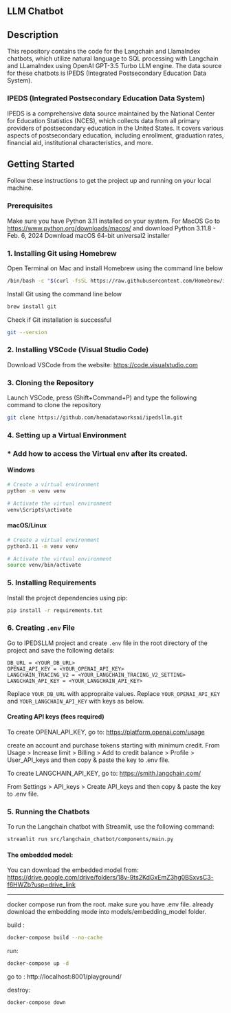## LLM Chatbot

## Description

This repository contains the code for the Langchain and LlamaIndex chatbots, which utilize natural language to SQL processing with Langchain and LLamaIndex using OpenAI GPT-3.5 Turbo LLM engine. The data source for these chatbots is IPEDS (Integrated Postsecondary Education Data System).

### IPEDS (Integrated Postsecondary Education Data System)

IPEDS is a comprehensive data source maintained by the National Center for Education Statistics (NCES), which collects data from all primary providers of postsecondary education in the United States. It covers various aspects of postsecondary education, including enrollment, graduation rates, financial aid, institutional characteristics, and more.

## Getting Started

Follow these instructions to get the project up and running on your local machine. 

### Prerequisites


Make sure you have Python 3.11 installed on your system. For MacOS Go to https://www.python.org/downloads/macos/ and download Python 3.11.8 - Feb. 6, 2024 Download macOS 64-bit universal2 installer


### 1. Installing Git using Homebrew

Open Terminal on Mac and install Homebrew using the command line below

```bash
/bin/bash -c "$(curl -fsSL https://raw.githubusercontent.com/Homebrew/install/HEAD/install.sh)"
```
Install Git using the command line below 

```bash
brew install git
```

Check if Git installation is successful

```bash
git --version
```

### 2. Installing VSCode (Visual Studio Code)
Download VSCode from the website: https://code.visualstudio.com 

### 3. Cloning the Repository

Launch VSCode, press (Shift+Command+P) and type the following command
to clone the repository 


```bash
git clone https://github.com/hemadataworksai/ipedsllm.git
```

### 4. Setting up a Virtual Environment

### * Add how to access the Virtual env after its created.

#### Windows

```bash
# Create a virtual environment
python -m venv venv

# Activate the virtual environment
venv\Scripts\activate
```

#### macOS/Linux

```bash
# Create a virtual environment
python3.11 -m venv venv

# Activate the virtual environment
source venv/bin/activate
```

### 5. Installing Requirements

Install the project dependencies using pip:

```bash
pip install -r requirements.txt
```

### 6. Creating `.env` File

Go to IPEDSLLM project and create `.env` file in the root directory of the project and save the following details:

```
DB_URL = <YOUR_DB_URL>
OPENAI_API_KEY = <YOUR_OPENAI_API_KEY>
LANGCHAIN_TRACING_V2 = <YOUR_LANGCHAIN_TRACING_V2_SETTING>
LANGCHAIN_API_KEY = <YOUR_LANGCHAIN_API_KEY>
```

Replace `YOUR_DB_URL` with appropraite values. 
Replace `YOUR_OPENAI_API_KEY` and `YOUR_LANGCHAIN_API_KEY` with keys as below.

#### Creating API keys (fees required)

To create OPENAI_API_KEY, go to: https://platform.openai.com/usage

create an account and purchase tokens starting with minimum credit. 
From Usage > Increase limit > Billing > Add to credit balance > Profile > User_API_keys 
and then copy & paste the key to .env file.

To create LANGCHAIN_API_KEY, go to: https://smith.langchain.com/

From Settings > API_keys > Create API_keys and then copy & paste the key
to .env file. 


### 5. Running the Chatbots

To run the Langchain chatbot with Streamlit, use the following command:

```bash
streamlit run src/langchain_chatbot/components/main.py
```

#### The embedded model: 

You can download the embedded model from: https://drive.google.com/drive/folders/18v-9ts2KdGxEmZ3hg0BSxvsC3-f6HWZb?usp=drive_link

----------------

docker compose run from the root. 
make sure you have .env file.
already download the embedding mode into models/embedding_model folder.


build : 
```bash
docker-compose build --no-cache
```

run:

```bash
docker-compose up -d
```
go to : 
http://localhost:8001/playground/

destroy:
```bash
docker-compose down
```